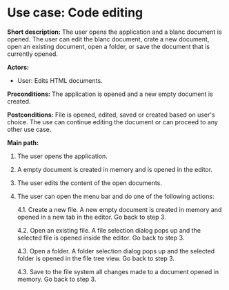 # Use case: Code editing

**Short description:** The user opens the application and a blanc document is opened. The user can edit the blanc document, crate a new document, open an existing document, open a folder, or save the document that is currently opened.

**Actors:** 
- User: Edits HTML documents.

**Preconditions:** The application is opened and a new empty document is created.

**Postconditions:** File is opened, edited, saved or created based on user's choice. The use can continue editing the document or can proceed to any other use case.

**Main path:**
1. The user opens the application.

2. A empty document is created in memory and is opened in the editor.

3. The user edits the content of the open documents.

4. The user can open the menu bar and do one of the following actions:

    4.1. Create a new file. A new empty document is created in memory and opened in a new tab in the editor. Go back to step 3.

    4.2. Open an existing file. A file selection dialog pops up and the selected file is opened inside the editor. Go back to step 3.

    4.3. Open a folder. A folder selection dialog pops up and the selected folder is opened in the file tree view. Go back to step 3.

    4.3. Save to the file system all changes made to a document opened in memory. Go back to step 3.

